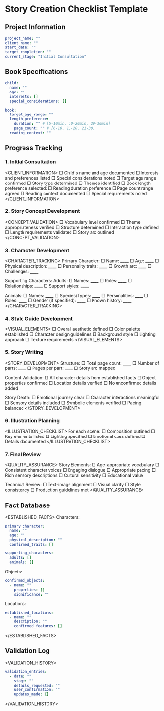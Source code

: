 # Story Creation Checklist Template

## Project Information

```yaml
project_name: ""
client_name: ""
start_date: ""
target_completion: ""
current_stage: "Initial Consultation"
```

## Book Specifications

```yaml
child:
  name: ""
  age: ""
  interests: []
  special_considerations: []

book:
  target_age_range: ""
  length_preference:
    duration: "" # [5-10min, 10-20min, 20-30min]
    page_count: "" # [6-10, 11-20, 21-30]
  reading_context: ""
```

## Progress Tracking

### 1. Initial Consultation

<CLIENT_INFORMATION>
□ Child's name and age documented
□ Interests and preferences listed
□ Special considerations noted
□ Target age range confirmed
□ Story type determined
□ Themes identified
□ Book length preference selected:
□ Reading duration preference
□ Page count range agreed
□ Reading context documented
□ Special requirements noted
</CLIENT_INFORMATION>

### 2. Story Concept Development

<CONCEPT_VALIDATION>
□ Vocabulary level confirmed
□ Theme appropriateness verified
□ Structure determined
□ Interaction type defined
□ Length requirements validated
□ Story arc outlined
</CONCEPT_VALIDATION>

### 3. Character Development

<CHARACTER_TRACKING>
Primary Character:
□ Name: ******\_\_\_\_******
□ Age: ******\_\_\_\_******
□ Physical description: ******\_\_\_\_******
□ Personality traits: ******\_\_\_\_******
□ Growth arc: ******\_\_\_\_******
□ Challenges: ******\_\_\_\_******

Supporting Characters:
Adults:
□ Names: ******\_\_\_\_******
□ Roles: ******\_\_\_\_******
□ Relationships: ******\_\_\_\_******
□ Support styles: ******\_\_\_\_******

Animals:
□ Names: ******\_\_\_\_******
□ Species/Types: ******\_\_\_\_******
□ Personalities: ******\_\_\_\_******
□ Roles: ******\_\_\_\_******
□ Gender (if specified): ******\_\_\_\_******
□ Known history: ******\_\_\_\_******
</CHARACTER_TRACKING>

### 4. Style Guide Development

<VISUAL_ELEMENTS>
□ Overall aesthetic defined
□ Color palette established
□ Character design guidelines
□ Background style
□ Lighting approach
□ Texture requirements
</VISUAL_ELEMENTS>

### 5. Story Writing

<STORY_DEVELOPMENT>
Structure:
□ Total page count: ******\_\_\_\_******
□ Number of parts: ******\_\_\_\_******
□ Pages per part: ******\_\_\_\_******
□ Story arc mapped

Content Validation:
□ All character details from established facts
□ Object properties confirmed
□ Location details verified
□ No unconfirmed details added

Story Depth:
□ Emotional journey clear
□ Character interactions meaningful
□ Sensory details included
□ Symbolic elements verified
□ Pacing balanced
</STORY_DEVELOPMENT>

### 6. Illustration Planning

<ILLUSTRATION_CHECKLIST>
For each scene:
□ Composition outlined
□ Key elements listed
□ Lighting specified
□ Emotional cues defined
□ Details documented
</ILLUSTRATION_CHECKLIST>

### 7. Final Review

<QUALITY_ASSURANCE>
Story Elements:
□ Age-appropriate vocabulary
□ Consistent character voices
□ Engaging dialogue
□ Appropriate pacing
□ Rich sensory descriptions
□ Cultural sensitivity
□ Educational value

Technical Review:
□ Text-image alignment
□ Visual clarity
□ Style consistency
□ Production guidelines met
</QUALITY_ASSURANCE>

## Fact Database

<ESTABLISHED_FACTS>
Characters:

```yaml
primary_character:
  name: ""
  age: ""
  physical_description: ""
  confirmed_traits: []

supporting_characters:
  adults: []
  animals: []
```

Objects:

```yaml
confirmed_objects:
  - name: ""
    properties: []
    significance: ""
```

Locations:

```yaml
established_locations:
  - name: ""
    description: ""
    confirmed_features: []
```

</ESTABLISHED_FACTS>

## Validation Log

<VALIDATION_HISTORY>

```yaml
validation_entries:
  - date: ""
    stage: ""
    details_requested: ""
    user_confirmation: ""
    updates_made: []
```

</VALIDATION_HISTORY>
